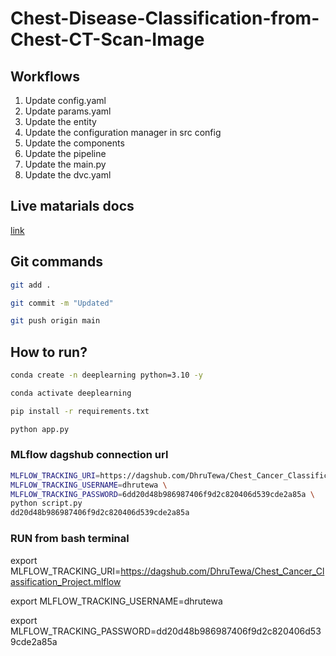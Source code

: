 # Chest-Disease-Classification-from-Chest-CT-Scan-Image


## Workflows

1. Update config.yaml
2. Update params.yaml
3. Update the entity
4. Update the configuration manager in src config
5. Update the components
6. Update the pipeline 
7. Update the main.py
8. Update the dvc.yaml 



## Live matarials docs

[link](https://docs.google.com/document/d/1UFiHnyKRqgx8Lodsvdzu58LbVjdWHNf-uab2WmhE0A4/edit?usp=sharing)


## Git commands

```bash
git add .

git commit -m "Updated"

git push origin main
```

## How to run?

```bash
conda create -n deeplearning python=3.10 -y
```

```bash
conda activate deeplearning
```

```bash
pip install -r requirements.txt
```

```bash
python app.py
```

### MLflow dagshub connection url
``` bash
MLFLOW_TRACKING_URI=https://dagshub.com/DhruTewa/Chest_Cancer_Classification_Project.mlflow \
MLFLOW_TRACKING_USERNAME=dhrutewa \
MLFLOW_TRACKING_PASSWORD=6dd20d48b986987406f9d2c820406d539cde2a85a \
python script.py
dd20d48b986987406f9d2c820406d539cde2a85a
```

### RUN from bash terminal
export MLFLOW_TRACKING_URI=https://dagshub.com/DhruTewa/Chest_Cancer_Classification_Project.mlflow

export MLFLOW_TRACKING_USERNAME=dhrutewa 

export MLFLOW_TRACKING_PASSWORD=dd20d48b986987406f9d2c820406d539cde2a85a
